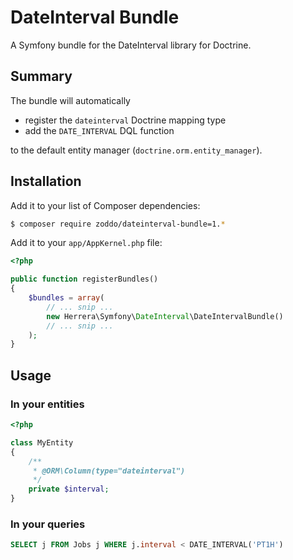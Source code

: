DateInterval Bundle
===================

A Symfony bundle for the DateInterval library for Doctrine.

Summary
-------

The bundle will automatically

- register the `dateinterval` Doctrine mapping type
- add the `DATE_INTERVAL` DQL function

to the default entity manager (`doctrine.orm.entity_manager`).

Installation
------------

Add it to your list of Composer dependencies:

```sh
$ composer require zoddo/dateinterval-bundle=1.*
```

Add it to your `app/AppKernel.php` file:

```php
<?php

public function registerBundles()
{
    $bundles = array(
        // ... snip ...
        new Herrera\Symfony\DateInterval\DateIntervalBundle()
        // ... snip ...
    );
}
```

Usage
-----

### In your entities

```php
<?php

class MyEntity
{
    /**
     * @ORM\Column(type="dateinterval")
     */
    private $interval;
}
```

### In your queries

```sql
SELECT j FROM Jobs j WHERE j.interval < DATE_INTERVAL('PT1H')
```
